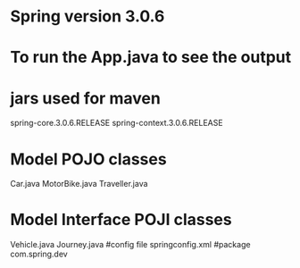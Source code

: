 # Spring version 3.0.6
# To run the App.java to see the output
# jars used for maven
spring-core.3.0.6.RELEASE
spring-context.3.0.6.RELEASE
# Model POJO classes 
Car.java
MotorBike.java
Traveller.java
# Model Interface POJI classes
Vehicle.java
Journey.java
#config file
springconfig.xml
#package
com.spring.dev
